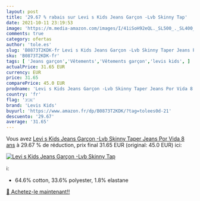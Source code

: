```yaml
---
layout: post
title: '29.67 % rabais sur Levi s Kids Jeans Garçon -Lvb Skinny Tap'
date: 2021-10-11 23:19:53
image: 'https://m.media-amazon.com/images/I/41iSoH92eQL._SL500_._SL400_.jpg'
comments: true
category: ofertas
author: 'tole.es'
slug: 'B0873T2KDK-fr Levi s Kids Jeans Garçon -Lvb Skinny Taper Jeans Por Vida...'
sku: 'B0873T2KDK-fr'
tags: [ 'Jeans garçon','Vêtements','Vêtements garçon','levis kids', ]
actualPrice: 31.65 EUR
currency: EUR
price: 31.65
comparePrice: 45.0 EUR
prodname: 'Levi s Kids Jeans Garçon -Lvb Skinny Taper Jeans Por Vida 8 ans'
country: 'fr'
flag: '🇫🇷'
brand: 'Levis Kids'
buyurl: 'https://www.amazon.fr/dp/B0873T2KDK/?tag=tolees0d-21'
descuento: '29.67'
average: '31.65'
---
```


Vous avez [Levi s Kids Jeans Garçon -Lvb Skinny Taper Jeans Por Vida 8 ans](https://www.amazon.fr/dp/B0873T2KDK/?tag=tolees0d-21)  à  29.67 % de réduction, prix final  31.65 EUR (original: 45.0 EUR) ici:

[![Levi s Kids Jeans Garçon -Lvb Skinny Tap](https://m.media-amazon.com/images/I/41iSoH92eQL._SL500_._SL400_.jpg)](https://www.amazon.fr/dp/B0873T2KDK/?tag=tolees0d-21)

ℹ️:

- 64.6% cotton, 33.6% polyester, 1.8% elastane

[🛒 Achetez-le maintenant!!](https://www.amazon.fr/dp/B0873T2KDK/?tag=tolees0d-21)
